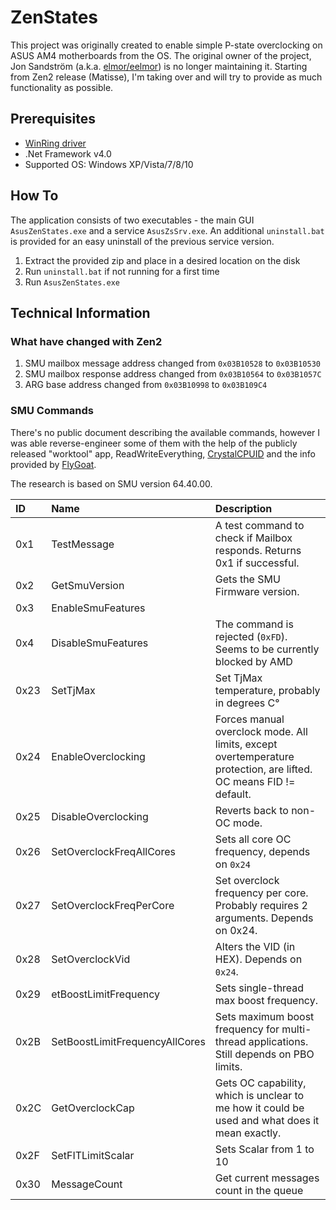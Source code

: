 # ZenStates

This project was originally created to enable simple P-state overclocking on ASUS AM4 motherboards from the OS.
The original owner of the project, Jon Sandström (a.k.a. [elmor/eelmor](https://github.com/eelmor)) is no longer maintaining it.
Starting from Zen2 release (Matisse), I'm taking over and will try to provide as much functionality as possible.


## Prerequisites
* [WinRing driver](https://1drv.ms/u/s!Atmpv-6qHr_6r-YV1-C0ht0nCQiHKA)
* .Net Framework v4.0
* Supported OS: Windows XP/Vista/7/8/10

## How To
The application consists of two executables - the main GUI `AsusZenStates.exe` and a service `AsusZsSrv.exe`.
An additional `uninstall.bat` is provided for an easy uninstall of the previous service version.

1. Extract the provided zip and place in a desired location on the disk
2. Run `uninstall.bat` if not running for a first time
3. Run `AsusZenStates.exe`


## Technical Information

### What have changed with Zen2
1. SMU mailbox message address changed from `0x03B10528` to `0x03B10530`
2. SMU mailbox response address changed from `0x03B10564` to `0x03B1057C`
3. ARG base address changed from `0x03B10998` to `0x03B109C4`

### SMU Commands

There's no public document describing the available commands, however I was able reverse-engineer some of them with the help of the publicly released "worktool" app, ReadWriteEverything, [CrystalCPUID](https://crystalmark.info/en/download/) and the info provided by [FlyGoat](https://github.com/FlyGoat/ryzen_nb_smu).

The research is based on SMU version 64.40.00.

| ID | Name | Description |
| :------| :------ | :------ |
| 0x1 | TestMessage | A test command to check if Mailbox responds. Returns 0x1 if successful. |
| 0x2 | GetSmuVersion | Gets the SMU Firmware version. |
| 0x3 | EnableSmuFeatures | |
| 0x4 | DisableSmuFeatures | The command is rejected (`0xFD`). Seems to be currently blocked by AMD |
| 0x23 | SetTjMax | Set TjMax temperature, probably in degrees C° |
| 0x24 | EnableOverclocking | Forces manual overclock mode. All limits, except overtemperature protection, are lifted. OC means FID != default. |
| 0x25 | DisableOverclocking | Reverts back to non-OC mode. |
| 0x26 | SetOverclockFreqAllCores | Sets all core OC frequency, depends on `0x24` |
| 0x27 | SetOverclockFreqPerCore | Set overclock frequency per core. Probably requires 2 arguments. Depends on 0x24. |
| 0x28 | SetOverclockVid | Alters the VID (in HEX). Depends on `0x24`. |
| 0x29 | etBoostLimitFrequency | Sets single-thread max boost frequency. |
| 0x2B | SetBoostLimitFrequencyAllCores | Sets maximum boost frequency for multi-thread applications. Still depends on PBO limits. |
| 0x2C | GetOverclockCap | Gets OC capability, which is unclear to me how it could be used and what does it mean exactly. |
| 0x2F | SetFITLimitScalar | Sets Scalar from 1 to 10 |
| 0x30 | MessageCount | Get current messages count in the queue |
